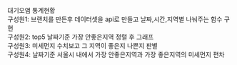 대기오염 통계현황<br>
구성원1: 브랜치를 만든후 데이터셋을 api로 만들고 날짜,시간,지역별 나눠주는 함수 구현<br> 
구성원2: top5 날짜기준 가장 안좋은지역 정렬 후 그래프<br>
구성원3: 미세먼지 수치보고 그 지역이 좋은지 나쁜지 판별<br>
구성원4: 날짜기준 서울시 내에서 가장 안좋은지역과 가장 좋은지역의 미세먼지 편차

